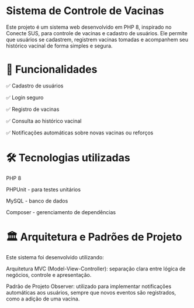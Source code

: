 # Sistema de Controle de Vacinas
Este projeto é um sistema web desenvolvido em PHP 8, inspirado no Conecte SUS, para controle de vacinas e cadastro de usuários. Ele permite que usuários se cadastrem, registrem vacinas tomadas e acompanhem seu histórico vacinal de forma simples e segura.

# 🚀 Funcionalidades
✅ Cadastro de usuários

✅ Login seguro

✅ Registro de vacinas

✅ Consulta ao histórico vacinal

✅ Notificações automáticas sobre novas vacinas ou reforços

# 🛠️ Tecnologias utilizadas
PHP 8

PHPUnit - para testes unitários

MySQL - banco de dados

Composer - gerenciamento de dependências

# 🏛️ Arquitetura e Padrões de Projeto
Este sistema foi desenvolvido utilizando:

Arquitetura MVC (Model-View-Controller): separação clara entre lógica de negócios, controle e apresentação.

Padrão de Projeto Observer: utilizado para implementar notificações automáticas aos usuários, sempre que novos eventos são registrados, como a adição de uma vacina.
